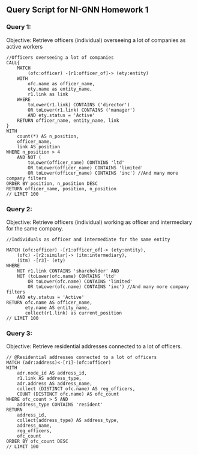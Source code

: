 ## Query Script for NI-GNN Homework 1

### Query 1: 
Objective: Retrieve officers (individual) overseeing a lot of companies as active workers
```Cypher
//Officers overseeing a lot of companies
CALL{
    MATCH 
        (ofc:officer) -[r1:officer_of]-> (ety:entity)
    WITH
        ofc.name as officer_name,
        ety.name as entity_name,
        r1.link as link
    WHERE 
        toLower(r1.link) CONTAINS ('director')
        OR toLower(r1.link) CONTAINS ('manager')
        AND ety.status = 'Active'
    RETURN officer_name, entity_name, link
}
WITH 
    count(*) AS n_position,
    officer_name,
    link AS position
WHERE n_position > 4
    AND NOT (
        toLower(officer_name) CONTAINS 'ltd'
        OR toLower(officer_name) CONTAINS 'limited'
        OR toLower(officer_name) CONTAINS 'inc') //And many more company filters
ORDER BY position, n_position DESC
RETURN officer_name, position, n_position 
// LIMIT 100
```

### Query 2: 
Objective: Retrieve officers (individual) working as officer and intermediary for the same company.
```Cypher
//Individuals as officer and intermediate for the same entity

MATCH (ofc:officer) -[r1:officer_of]-> (ety:entity), 
    (ofc) -[r2:similar]-> (itm:intermediary),
    (itm) -[r3]- (ety)
WHERE
    NOT r1.link CONTAINS 'shareholder' AND 
    NOT (toLower(ofc.name) CONTAINS 'ltd'
        OR toLower(ofc.name) CONTAINS 'limited'
        OR toLower(ofc.name) CONTAINS 'inc') //And many more company filters
    AND ety.status = 'Active'
RETURN ofc.name AS officer_name,
       ety.name AS entity_name, 
       collect(r1.link) as current_position 
// LIMIT 100
```

### Query 3: 
Objective: Retrieve residential addresses connected to a lot of officers.

```Cypher
// @Residential addresses connected to a lot of officers
MATCH (adr:address)<-[r1]-(ofc:officer)
WITH 
    adr.node_id AS address_id,
    r1.link AS address_type,
    adr.address AS address_name,
    collect (DISTINCT ofc.name) AS reg_officers,
    COUNT (DISTINCT ofc.name) AS ofc_count
WHERE ofc_count > 5 AND
    address_type CONTAINS 'resident' 
RETURN 
    address_id,
    collect(address_type) AS address_type,
    address_name,
    reg_officers, 
    ofc_count
ORDER BY ofc_count DESC
// LIMIT 100
```